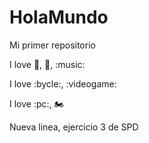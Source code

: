 # HolaMundo

Mi primer repositorio

I love :book:, :pizza:, :music:

I love :bycle:, :videogame:

I love :pc:, :motorcycle:

Nueva linea, ejercicio 3 de SPD
